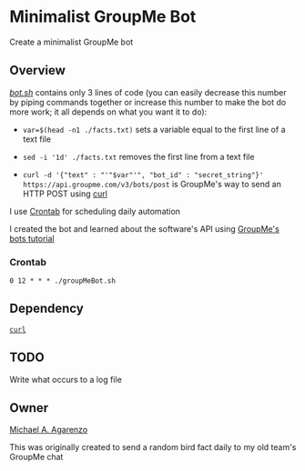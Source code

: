 # Minimalist GroupMe Bot

Create a minimalist GroupMe bot

## Overview

[<i>bot.sh</i>](src/bot.sh) contains only 3 lines of code (you can easily decrease this number by piping commands together or increase this number to make the bot do more work; it all depends on what you want it to do):

* `var=$(head -n1 ./facts.txt)` sets a variable equal to the first line of a text file

* `sed -i '1d' ./facts.txt` removes the first line from a text file

* `curl -d '{"text" : "'"$var"'", "bot_id" : "secret_string"}' https://api.groupme.com/v3/bots/post` is GroupMe's way to send an HTTP POST using [curl](https://curl.haxx.se/)

I use [Crontab](http://crontab.org/) for scheduling daily automation

I created the bot and learned about the software's API using [GroupMe's bots tutorial](https://dev.groupme.com/tutorials/bots)

### Crontab

`0 12 * * * ./groupMeBot.sh`

## Dependency

[`curl`](https://curl.haxx.se/)

## TODO

Write what occurs to a log file

## Owner

[Michael A. Agarenzo](https://magarenzo.com)

This was originally created to send a random bird fact daily to my old team's GroupMe chat
